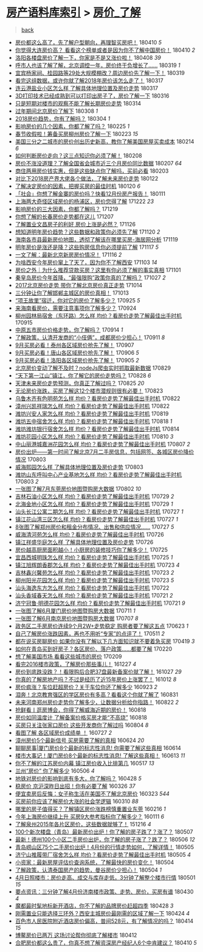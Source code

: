 [房产语料库索引](../../README.md)  > [房价_了解](房价_了解.md)
====
> [back](../README.md)

- [房价都这么高了，先了解户型朝向，再理智买房吧！](http://jkwz.applinzi.com/ittc/7090081228269290512.html#%E6%88%BF%E4%BB%B7%E9%83%BD%E8%BF%99%E4%B9%88%E9%AB%98%E4%BA%86%EF%BC%8C%E5%85%88%E4%BA%86%E8%A7%A3%E6%88%B7%E5%9E%8B%E6%9C%9D%E5%90%91%EF%BC%8C%E5%86%8D%E7%90%86%E6%99%BA%E4%B9%B0%E6%88%BF%E5%90%A7%EF%BC%81) 180410 *5* 
- [你觉得大连房价高？ 看看这个榜单或者是因为你不了解中国房价！](http://jkwz.applinzi.com/ittc/7090344657634722827.html#%E4%BD%A0%E8%A7%89%E5%BE%97%E5%A4%A7%E8%BF%9E%E6%88%BF%E4%BB%B7%E9%AB%98%EF%BC%9F+%E7%9C%8B%E7%9C%8B%E8%BF%99%E4%B8%AA%E6%A6%9C%E5%8D%95%E6%88%96%E8%80%85%E6%98%AF%E5%9B%A0%E4%B8%BA%E4%BD%A0%E4%B8%8D%E4%BA%86%E8%A7%A3%E4%B8%AD%E5%9B%BD%E6%88%BF%E4%BB%B7%EF%BC%81) 180410 *2* 
- [洛阳各楼盘房价了解一下，你家是不是又涨价啦！](http://jkwz.applinzi.com/ittc/7089626376334476298.html#%E6%B4%9B%E9%98%B3%E5%90%84%E6%A5%BC%E7%9B%98%E6%88%BF%E4%BB%B7%E4%BA%86%E8%A7%A3%E4%B8%80%E4%B8%8B%EF%BC%8C%E4%BD%A0%E5%AE%B6%E6%98%AF%E4%B8%8D%E6%98%AF%E5%8F%88%E6%B6%A8%E4%BB%B7%E5%95%A6%EF%BC%81) 180408 *39* 
- [呼市人也该了解了解，北京调控一年，房价终于负增长了……](http://jkwz.applinzi.com/ittc/7082239697936188433.html#%E5%91%BC%E5%B8%82%E4%BA%BA%E4%B9%9F%E8%AF%A5%E4%BA%86%E8%A7%A3%E4%BA%86%E8%A7%A3%EF%BC%8C%E5%8C%97%E4%BA%AC%E8%B0%83%E6%8E%A7%E4%B8%80%E5%B9%B4%EF%BC%8C%E6%88%BF%E4%BB%B7%E7%BB%88%E4%BA%8E%E8%B4%9F%E5%A2%9E%E9%95%BF%E4%BA%86%E2%80%A6%E2%80%A6) 180319 *1* 
- [宜宾杨家祠、桂园路等29处大规模棚改？周边房价先了解一下！](http://jkwz.applinzi.com/ittc/7082188609203733521.html#%E5%AE%9C%E5%AE%BE%E6%9D%A8%E5%AE%B6%E7%A5%A0%E3%80%81%E6%A1%82%E5%9B%AD%E8%B7%AF%E7%AD%8929%E5%A4%84%E5%A4%A7%E8%A7%84%E6%A8%A1%E6%A3%9A%E6%94%B9%EF%BC%9F%E5%91%A8%E8%BE%B9%E6%88%BF%E4%BB%B7%E5%85%88%E4%BA%86%E8%A7%A3%E4%B8%80%E4%B8%8B%EF%BC%81) 180319  
- [看完这组数据，或许你就了解2018年房价该怎么走了！](http://jkwz.applinzi.com/ittc/7081566250901963783.html#%E7%9C%8B%E5%AE%8C%E8%BF%99%E7%BB%84%E6%95%B0%E6%8D%AE%EF%BC%8C%E6%88%96%E8%AE%B8%E4%BD%A0%E5%B0%B1%E4%BA%86%E8%A7%A32018%E5%B9%B4%E6%88%BF%E4%BB%B7%E8%AF%A5%E6%80%8E%E4%B9%88%E8%B5%B0%E4%BA%86%EF%BC%81) 180317  
- [连云港盐业小区怎么样 了解具体地理位置及房价走势](http://jkwz.applinzi.com/ittc/7081365996432786438.html#%E8%BF%9E%E4%BA%91%E6%B8%AF%E7%9B%90%E4%B8%9A%E5%B0%8F%E5%8C%BA%E6%80%8E%E4%B9%88%E6%A0%B7+%E4%BA%86%E8%A7%A3%E5%85%B7%E4%BD%93%E5%9C%B0%E7%90%86%E4%BD%8D%E7%BD%AE%E5%8F%8A%E6%88%BF%E4%BB%B7%E8%B5%B0%E5%8A%BF) 180317  
- [3D打印技术已经成熟到可以打印出房子了，房价了解一下](http://jkwz.applinzi.com/ittc/7081153672140817415.html#3D%E6%89%93%E5%8D%B0%E6%8A%80%E6%9C%AF%E5%B7%B2%E7%BB%8F%E6%88%90%E7%86%9F%E5%88%B0%E5%8F%AF%E4%BB%A5%E6%89%93%E5%8D%B0%E5%87%BA%E6%88%BF%E5%AD%90%E4%BA%86%EF%BC%8C%E6%88%BF%E4%BB%B7%E4%BA%86%E8%A7%A3%E4%B8%80%E4%B8%8B) 180316  
- [只是短期对楼市的观察不能了解长期房价走势](http://jkwz.applinzi.com/ittc/7080427679646221319.html#%E5%8F%AA%E6%98%AF%E7%9F%AD%E6%9C%9F%E5%AF%B9%E6%A5%BC%E5%B8%82%E7%9A%84%E8%A7%82%E5%AF%9F%E4%B8%8D%E8%83%BD%E4%BA%86%E8%A7%A3%E9%95%BF%E6%9C%9F%E6%88%BF%E4%BB%B7%E8%B5%B0%E5%8A%BF) 180314  
- [过年期间北京房价了解下](http://jkwz.applinzi.com/ittc/7078040996070032390.html#%E8%BF%87%E5%B9%B4%E6%9C%9F%E9%97%B4%E5%8C%97%E4%BA%AC%E6%88%BF%E4%BB%B7%E4%BA%86%E8%A7%A3%E4%B8%8B) 180308 *1* 
- [2018房价趋势，你有了解吗？](http://jkwz.applinzi.com/ittc/7076573449273476106.html#2018%E6%88%BF%E4%BB%B7%E8%B6%8B%E5%8A%BF%EF%BC%8C%E4%BD%A0%E6%9C%89%E4%BA%86%E8%A7%A3%E5%90%97%EF%BC%9F) 180304 *1* 
- [影响房价的几个因素，你都了解了吗？](http://jkwz.applinzi.com/ittc/7073674329969918986.html#%E5%BD%B1%E5%93%8D%E6%88%BF%E4%BB%B7%E7%9A%84%E5%87%A0%E4%B8%AA%E5%9B%A0%E7%B4%A0%EF%BC%8C%E4%BD%A0%E9%83%BD%E4%BA%86%E8%A7%A3%E4%BA%86%E5%90%97%EF%BC%9F) 180225 *1* 
- [春节收假啦！筹备买房柳州房价了解一下](http://jkwz.applinzi.com/ittc/7073351293001532432.html#%E6%98%A5%E8%8A%82%E6%94%B6%E5%81%87%E5%95%A6%EF%BC%81%E7%AD%B9%E5%A4%87%E4%B9%B0%E6%88%BF%E6%9F%B3%E5%B7%9E%E6%88%BF%E4%BB%B7%E4%BA%86%E8%A7%A3%E4%B8%80%E4%B8%8B) 180223 *15* 
- [美国三分之二城市的房价创出历史新高，教你了解美国房屋买卖成本](http://jkwz.applinzi.com/ittc/7069896624786899979.html#%E7%BE%8E%E5%9B%BD%E4%B8%89%E5%88%86%E4%B9%8B%E4%BA%8C%E5%9F%8E%E5%B8%82%E7%9A%84%E6%88%BF%E4%BB%B7%E5%88%9B%E5%87%BA%E5%8E%86%E5%8F%B2%E6%96%B0%E9%AB%98%EF%BC%8C%E6%95%99%E4%BD%A0%E4%BA%86%E8%A7%A3%E7%BE%8E%E5%9B%BD%E6%88%BF%E5%B1%8B%E4%B9%B0%E5%8D%96%E6%88%90%E6%9C%AC) 180214 *6* 
- [如何判断房价走向？这三点知识你必须了解！](http://jkwz.applinzi.com/ittc/7067661628852405255.html#%E5%A6%82%E4%BD%95%E5%88%A4%E6%96%AD%E6%88%BF%E4%BB%B7%E8%B5%B0%E5%90%91%EF%BC%9F%E8%BF%99%E4%B8%89%E7%82%B9%E7%9F%A5%E8%AF%86%E4%BD%A0%E5%BF%85%E9%A1%BB%E4%BA%86%E8%A7%A3%EF%BC%81) 180208  
- [房价不涨没道理？了解全国省会城市近三个月房价同比数据](http://jkwz.applinzi.com/ittc/7067347836033565703.html#%E6%88%BF%E4%BB%B7%E4%B8%8D%E6%B6%A8%E6%B2%A1%E9%81%93%E7%90%86%EF%BC%9F%E4%BA%86%E8%A7%A3%E5%85%A8%E5%9B%BD%E7%9C%81%E4%BC%9A%E5%9F%8E%E5%B8%82%E8%BF%91%E4%B8%89%E4%B8%AA%E6%9C%88%E6%88%BF%E4%BB%B7%E5%90%8C%E6%AF%94%E6%95%B0%E6%8D%AE) 180207 *64* 
- [商住两用房价钱实惠，但是这些缺点你了解吗，买前必看](http://jkwz.applinzi.com/ittc/7065777494257304593.html#%E5%95%86%E4%BD%8F%E4%B8%A4%E7%94%A8%E6%88%BF%E4%BB%B7%E9%92%B1%E5%AE%9E%E6%83%A0%EF%BC%8C%E4%BD%86%E6%98%AF%E8%BF%99%E4%BA%9B%E7%BC%BA%E7%82%B9%E4%BD%A0%E4%BA%86%E8%A7%A3%E5%90%97%EF%BC%8C%E4%B9%B0%E5%89%8D%E5%BF%85%E7%9C%8B) 180203  
- [对比下2018房产界大佬各个做法，了解未来房价走势](http://jkwz.applinzi.com/ittc/7061046568348550154.html#%E5%AF%B9%E6%AF%94%E4%B8%8B2018%E6%88%BF%E4%BA%A7%E7%95%8C%E5%A4%A7%E4%BD%AC%E5%90%84%E4%B8%AA%E5%81%9A%E6%B3%95%EF%BC%8C%E4%BA%86%E8%A7%A3%E6%9C%AA%E6%9D%A5%E6%88%BF%E4%BB%B7%E8%B5%B0%E5%8A%BF) 180122  
- [了解决定房价的因素，把握买房的最佳时机](http://jkwz.applinzi.com/ittc/7060628605346776070.html#%E4%BA%86%E8%A7%A3%E5%86%B3%E5%AE%9A%E6%88%BF%E4%BB%B7%E7%9A%84%E5%9B%A0%E7%B4%A0%EF%BC%8C%E6%8A%8A%E6%8F%A1%E4%B9%B0%E6%88%BF%E7%9A%84%E6%9C%80%E4%BD%B3%E6%97%B6%E6%9C%BA) 180120 *6* 
- [「社会」你想了解金寨的房价吗？快看12月份房产报告！](http://jkwz.applinzi.com/ittc/7057452905102050310.html#%E3%80%8C%E7%A4%BE%E4%BC%9A%E3%80%8D%E4%BD%A0%E6%83%B3%E4%BA%86%E8%A7%A3%E9%87%91%E5%AF%A8%E7%9A%84%E6%88%BF%E4%BB%B7%E5%90%97%EF%BC%9F%E5%BF%AB%E7%9C%8B12%E6%9C%88%E4%BB%BD%E6%88%BF%E4%BA%A7%E6%8A%A5%E5%91%8A%EF%BC%81) 180111  
- [上海两大奇怪区域房价的杨浦区，房价您得了解](http://jkwz.applinzi.com/ittc/7049142226079187984.html#%E4%B8%8A%E6%B5%B7%E4%B8%A4%E5%A4%A7%E5%A5%87%E6%80%AA%E5%8C%BA%E5%9F%9F%E6%88%BF%E4%BB%B7%E7%9A%84%E6%9D%A8%E6%B5%A6%E5%8C%BA%EF%BC%8C%E6%88%BF%E4%BB%B7%E6%82%A8%E5%BE%97%E4%BA%86%E8%A7%A3) 171222 *23* 
- [影响房价的三大因素，你都了解吗？](http://jkwz.applinzi.com/ittc/7048820445036413968.html#%E5%BD%B1%E5%93%8D%E6%88%BF%E4%BB%B7%E7%9A%84%E4%B8%89%E5%A4%A7%E5%9B%A0%E7%B4%A0%EF%BC%8C%E4%BD%A0%E9%83%BD%E4%BA%86%E8%A7%A3%E5%90%97%EF%BC%9F) 171219  
- [你想了解的长春房价走势都在这儿](http://jkwz.applinzi.com/ittc/7044369485270615056.html#%E4%BD%A0%E6%83%B3%E4%BA%86%E8%A7%A3%E7%9A%84%E9%95%BF%E6%98%A5%E6%88%BF%E4%BB%B7%E8%B5%B0%E5%8A%BF%E9%83%BD%E5%9C%A8%E8%BF%99%E5%84%BF) 171207  
- [了解置业文昌房子的利好 房价上涨是必然？](http://jkwz.applinzi.com/ittc/7040205157453792273.html#%E4%BA%86%E8%A7%A3%E7%BD%AE%E4%B8%9A%E6%96%87%E6%98%8C%E6%88%BF%E5%AD%90%E7%9A%84%E5%88%A9%E5%A5%BD+%E6%88%BF%E4%BB%B7%E4%B8%8A%E6%B6%A8%E6%98%AF%E5%BF%85%E7%84%B6%EF%BC%9F) 171126  
- [想知道明年房价趋势？这些数据和政策你必须先了解](http://jkwz.applinzi.com/ittc/7038061098136241169.html#%E6%83%B3%E7%9F%A5%E9%81%93%E6%98%8E%E5%B9%B4%E6%88%BF%E4%BB%B7%E8%B6%8B%E5%8A%BF%EF%BC%9F%E8%BF%99%E4%BA%9B%E6%95%B0%E6%8D%AE%E5%92%8C%E6%94%BF%E7%AD%96%E4%BD%A0%E5%BF%85%E9%A1%BB%E5%85%88%E4%BA%86%E8%A7%A3) 171120 *2* 
- [海南各市县最新房价地图，透彻了解该在哪里买房-海居网分析](http://jkwz.applinzi.com/ittc/7037699626919003153.html#%E6%B5%B7%E5%8D%97%E5%90%84%E5%B8%82%E5%8E%BF%E6%9C%80%E6%96%B0%E6%88%BF%E4%BB%B7%E5%9C%B0%E5%9B%BE%EF%BC%8C%E9%80%8F%E5%BD%BB%E4%BA%86%E8%A7%A3%E8%AF%A5%E5%9C%A8%E5%93%AA%E9%87%8C%E4%B9%B0%E6%88%BF-%E6%B5%B7%E5%B1%85%E7%BD%91%E5%88%86%E6%9E%90) 171119  
- [明年房价是涨还是降？这些购房信息你必须提前了解](http://jkwz.applinzi.com/ittc/7036966602514367505.html#%E6%98%8E%E5%B9%B4%E6%88%BF%E4%BB%B7%E6%98%AF%E6%B6%A8%E8%BF%98%E6%98%AF%E9%99%8D%EF%BC%9F%E8%BF%99%E4%BA%9B%E8%B4%AD%E6%88%BF%E4%BF%A1%E6%81%AF%E4%BD%A0%E5%BF%85%E9%A1%BB%E6%8F%90%E5%89%8D%E4%BA%86%E8%A7%A3) 171117 *5* 
- [一文了解：最新北京新房房价情况！](http://jkwz.applinzi.com/ittc/7036615354430784528.html#%E4%B8%80%E6%96%87%E4%BA%86%E8%A7%A3%EF%BC%9A%E6%9C%80%E6%96%B0%E5%8C%97%E4%BA%AC%E6%96%B0%E6%88%BF%E6%88%BF%E4%BB%B7%E6%83%85%E5%86%B5%EF%BC%81) 171116 *2* 
- [为啥西安今年房价窜上了天了，因为你不了解西安](http://jkwz.applinzi.com/ittc/7031503993937855505.html#%E4%B8%BA%E5%95%A5%E8%A5%BF%E5%AE%89%E4%BB%8A%E5%B9%B4%E6%88%BF%E4%BB%B7%E7%AA%9C%E4%B8%8A%E4%BA%86%E5%A4%A9%E4%BA%86%EF%BC%8C%E5%9B%A0%E4%B8%BA%E4%BD%A0%E4%B8%8D%E4%BA%86%E8%A7%A3%E8%A5%BF%E5%AE%89) 171103 *14* 
- [房价之外｜为什么推荐贷款买房？这里有你必须了解的事实真相](http://jkwz.applinzi.com/ittc/7031007516085978129.html#%E6%88%BF%E4%BB%B7%E4%B9%8B%E5%A4%96%EF%BD%9C%E4%B8%BA%E4%BB%80%E4%B9%88%E6%8E%A8%E8%8D%90%E8%B4%B7%E6%AC%BE%E4%B9%B0%E6%88%BF%EF%BC%9F%E8%BF%99%E9%87%8C%E6%9C%89%E4%BD%A0%E5%BF%85%E9%A1%BB%E4%BA%86%E8%A7%A3%E7%9A%84%E4%BA%8B%E5%AE%9E%E7%9C%9F%E7%9B%B8) 171101  
- [秦皇岛房价今年首降，“最强限购”政策你真的了解吗？](http://jkwz.applinzi.com/ittc/7028917351653835793.html#%E7%A7%A6%E7%9A%87%E5%B2%9B%E6%88%BF%E4%BB%B7%E4%BB%8A%E5%B9%B4%E9%A6%96%E9%99%8D%EF%BC%8C%E2%80%9C%E6%9C%80%E5%BC%BA%E9%99%90%E8%B4%AD%E2%80%9D%E6%94%BF%E7%AD%96%E4%BD%A0%E7%9C%9F%E7%9A%84%E4%BA%86%E8%A7%A3%E5%90%97%EF%BC%9F) 171027 *2* 
- [2017北京房价走势 带你了解北京房价真正走势](http://jkwz.applinzi.com/ittc/7024226636747244560.html#2017%E5%8C%97%E4%BA%AC%E6%88%BF%E4%BB%B7%E8%B5%B0%E5%8A%BF+%E5%B8%A6%E4%BD%A0%E4%BA%86%E8%A7%A3%E5%8C%97%E4%BA%AC%E6%88%BF%E4%BB%B7%E7%9C%9F%E6%AD%A3%E8%B5%B0%E5%8A%BF) 171014  
- [三分钟让你了解邯郸主城区的房价真相！](http://jkwz.applinzi.com/ittc/7023925138029020176.html#%E4%B8%89%E5%88%86%E9%92%9F%E8%AE%A9%E4%BD%A0%E4%BA%86%E8%A7%A3%E9%82%AF%E9%83%B8%E4%B8%BB%E5%9F%8E%E5%8C%BA%E7%9A%84%E6%88%BF%E4%BB%B7%E7%9C%9F%E7%9B%B8%EF%BC%81) 171013  
- [“项王故里”宿迁，你对它的房价了解多少？](http://jkwz.applinzi.com/ittc/7017385474191262737.html#%E2%80%9C%E9%A1%B9%E7%8E%8B%E6%95%85%E9%87%8C%E2%80%9D%E5%AE%BF%E8%BF%81%EF%BC%8C%E4%BD%A0%E5%AF%B9%E5%AE%83%E7%9A%84%E6%88%BF%E4%BB%B7%E4%BA%86%E8%A7%A3%E5%A4%9A%E5%B0%91%EF%BC%9F) 170925 *5* 
- [来海南看房价，需要注意事项你了解多少？](http://jkwz.applinzi.com/ittc/7016823404982961169.html#%E6%9D%A5%E6%B5%B7%E5%8D%97%E7%9C%8B%E6%88%BF%E4%BB%B7%EF%BC%8C%E9%9C%80%E8%A6%81%E6%B3%A8%E6%84%8F%E4%BA%8B%E9%A1%B9%E4%BD%A0%E4%BA%86%E8%A7%A3%E5%A4%9A%E5%B0%91%EF%BC%9F) 170924  
- [柳州园林局宿舍（东环路）怎么样 均价？看房价走势了解最佳出手时机](http://jkwz.applinzi.com/ittc/7013534835304563729.html#%E6%9F%B3%E5%B7%9E%E5%9B%AD%E6%9E%97%E5%B1%80%E5%AE%BF%E8%88%8D%EF%BC%88%E4%B8%9C%E7%8E%AF%E8%B7%AF%EF%BC%89%E6%80%8E%E4%B9%88%E6%A0%B7+%E5%9D%87%E4%BB%B7%EF%BC%9F%E7%9C%8B%E6%88%BF%E4%BB%B7%E8%B5%B0%E5%8A%BF%E4%BA%86%E8%A7%A3%E6%9C%80%E4%BD%B3%E5%87%BA%E6%89%8B%E6%97%B6%E6%9C%BA) 170915  
- [中原五市房价价格走势，你了解吗？](http://jkwz.applinzi.com/ittc/7013236607782749200.html#%E4%B8%AD%E5%8E%9F%E4%BA%94%E5%B8%82%E6%88%BF%E4%BB%B7%E4%BB%B7%E6%A0%BC%E8%B5%B0%E5%8A%BF%EF%BC%8C%E4%BD%A0%E4%BA%86%E8%A7%A3%E5%90%97%EF%BC%9F) 170914 *1* 
- [了解政策，认清开发商的“小伎俩”，成都房价少担心！](http://jkwz.applinzi.com/ittc/7012072924348154897.html#%E4%BA%86%E8%A7%A3%E6%94%BF%E7%AD%96%EF%BC%8C%E8%AE%A4%E6%B8%85%E5%BC%80%E5%8F%91%E5%95%86%E7%9A%84%E2%80%9C%E5%B0%8F%E4%BC%8E%E4%BF%A9%E2%80%9D%EF%BC%8C%E6%88%90%E9%83%BD%E6%88%BF%E4%BB%B7%E5%B0%91%E6%8B%85%E5%BF%83%EF%BC%81) 170911 *8* 
- [9月买房必看！泰州各区域房价抢先了解！](http://jkwz.applinzi.com/ittc/7010481669994447888.html#9%E6%9C%88%E4%B9%B0%E6%88%BF%E5%BF%85%E7%9C%8B%EF%BC%81%E6%B3%B0%E5%B7%9E%E5%90%84%E5%8C%BA%E5%9F%9F%E6%88%BF%E4%BB%B7%E6%8A%A2%E5%85%88%E4%BA%86%E8%A7%A3%EF%BC%81) 170907  
- [9月买房必看！唐山各区域房价抢先了解！](http://jkwz.applinzi.com/ittc/7009976010513318928.html#9%E6%9C%88%E4%B9%B0%E6%88%BF%E5%BF%85%E7%9C%8B%EF%BC%81%E5%94%90%E5%B1%B1%E5%90%84%E5%8C%BA%E5%9F%9F%E6%88%BF%E4%BB%B7%E6%8A%A2%E5%85%88%E4%BA%86%E8%A7%A3%EF%BC%81) 170906 *5* 
- [9月买房必看！洛阳各区域房价抢先了解！](http://jkwz.applinzi.com/ittc/7009863179268785169.html#9%E6%9C%88%E4%B9%B0%E6%88%BF%E5%BF%85%E7%9C%8B%EF%BC%81%E6%B4%9B%E9%98%B3%E5%90%84%E5%8C%BA%E5%9F%9F%E6%88%BF%E4%BB%B7%E6%8A%A2%E5%85%88%E4%BA%86%E8%A7%A3%EF%BC%81) 170905 *2* 
- [北京房价变动了解不及时？nodeJs爬虫实时抓取最新数据](http://jkwz.applinzi.com/ittc/7007159834443777040.html#%E5%8C%97%E4%BA%AC%E6%88%BF%E4%BB%B7%E5%8F%98%E5%8A%A8%E4%BA%86%E8%A7%A3%E4%B8%8D%E5%8F%8A%E6%97%B6%EF%BC%9FnodeJs%E7%88%AC%E8%99%AB%E5%AE%9E%E6%97%B6%E6%8A%93%E5%8F%96%E6%9C%80%E6%96%B0%E6%95%B0%E6%8D%AE) 170829  
- [“天下第一江山”镇江，你了解它的房价走势吗？](http://jkwz.applinzi.com/ittc/7006999017559688208.html#%E2%80%9C%E5%A4%A9%E4%B8%8B%E7%AC%AC%E4%B8%80%E6%B1%9F%E5%B1%B1%E2%80%9D%E9%95%87%E6%B1%9F%EF%BC%8C%E4%BD%A0%E4%BA%86%E8%A7%A3%E5%AE%83%E7%9A%84%E6%88%BF%E4%BB%B7%E8%B5%B0%E5%8A%BF%E5%90%97%EF%BC%9F) 170828 *6* 
- [天津未来房价走势预测，你真正了解过吗？](http://jkwz.applinzi.com/ittc/7005684501324497937.html#%E5%A4%A9%E6%B4%A5%E6%9C%AA%E6%9D%A5%E6%88%BF%E4%BB%B7%E8%B5%B0%E5%8A%BF%E9%A2%84%E6%B5%8B%EF%BC%8C%E4%BD%A0%E7%9C%9F%E6%AD%A3%E4%BA%86%E8%A7%A3%E8%BF%87%E5%90%97%EF%BC%9F) 170825 *20* 
- [无论房价涨跌，买房了解这12个楼市潜规则很有必要！](http://jkwz.applinzi.com/ittc/7005077016326702096.html#%E6%97%A0%E8%AE%BA%E6%88%BF%E4%BB%B7%E6%B6%A8%E8%B7%8C%EF%BC%8C%E4%B9%B0%E6%88%BF%E4%BA%86%E8%A7%A3%E8%BF%9912%E4%B8%AA%E6%A5%BC%E5%B8%82%E6%BD%9C%E8%A7%84%E5%88%99%E5%BE%88%E6%9C%89%E5%BF%85%E8%A6%81%EF%BC%81) 170823  
- [乌鲁木齐有色明苑怎么样 均价？看房价走势了解最佳出手时机](http://jkwz.applinzi.com/ittc/7004614757464933392.html#%E4%B9%8C%E9%B2%81%E6%9C%A8%E9%BD%90%E6%9C%89%E8%89%B2%E6%98%8E%E8%8B%91%E6%80%8E%E4%B9%88%E6%A0%B7+%E5%9D%87%E4%BB%B7%EF%BC%9F%E7%9C%8B%E6%88%BF%E4%BB%B7%E8%B5%B0%E5%8A%BF%E4%BA%86%E8%A7%A3%E6%9C%80%E4%BD%B3%E5%87%BA%E6%89%8B%E6%97%B6%E6%9C%BA) 170822  
- [漳州兴凯祥瑞怎么样 均价？看房价走势了解最佳出手时机](http://jkwz.applinzi.com/ittc/7004549964494291985.html#%E6%BC%B3%E5%B7%9E%E5%85%B4%E5%87%AF%E7%A5%A5%E7%91%9E%E6%80%8E%E4%B9%88%E6%A0%B7+%E5%9D%87%E4%BB%B7%EF%BC%9F%E7%9C%8B%E6%88%BF%E4%BB%B7%E8%B5%B0%E5%8A%BF%E4%BA%86%E8%A7%A3%E6%9C%80%E4%BD%B3%E5%87%BA%E6%89%8B%E6%97%B6%E6%9C%BA) 170822  
- [潍坊兴安人家怎么样 均价？看房价走势了解最佳出手时机](http://jkwz.applinzi.com/ittc/7003517839531836433.html#%E6%BD%8D%E5%9D%8A%E5%85%B4%E5%AE%89%E4%BA%BA%E5%AE%B6%E6%80%8E%E4%B9%88%E6%A0%B7+%E5%9D%87%E4%BB%B7%EF%BC%9F%E7%9C%8B%E6%88%BF%E4%BB%B7%E8%B5%B0%E5%8A%BF%E4%BA%86%E8%A7%A3%E6%9C%80%E4%BD%B3%E5%87%BA%E6%89%8B%E6%97%B6%E6%9C%BA) 170819  
- [潍坊五中宿舍怎么样 均价？看房价走势了解最佳出手时机](http://jkwz.applinzi.com/ittc/7003149184801440785.html#%E6%BD%8D%E5%9D%8A%E4%BA%94%E4%B8%AD%E5%AE%BF%E8%88%8D%E6%80%8E%E4%B9%88%E6%A0%B7+%E5%9D%87%E4%BB%B7%EF%BC%9F%E7%9C%8B%E6%88%BF%E4%BB%B7%E8%B5%B0%E5%8A%BF%E4%BA%86%E8%A7%A3%E6%9C%80%E4%BD%B3%E5%87%BA%E6%89%8B%E6%97%B6%E6%9C%BA) 170818 *1* 
- [潍坊潍坊银行宿舍怎么样 均价？看房价走势了解最佳出手时机](http://jkwz.applinzi.com/ittc/7001608961894384656.html#%E6%BD%8D%E5%9D%8A%E6%BD%8D%E5%9D%8A%E9%93%B6%E8%A1%8C%E5%AE%BF%E8%88%8D%E6%80%8E%E4%B9%88%E6%A0%B7+%E5%9D%87%E4%BB%B7%EF%BC%9F%E7%9C%8B%E6%88%BF%E4%BB%B7%E8%B5%B0%E5%8A%BF%E4%BA%86%E8%A7%A3%E6%9C%80%E4%BD%B3%E5%87%BA%E6%89%8B%E6%97%B6%E6%9C%BA) 170814  
- [潍坊花园小区怎么样 均价？看房价走势了解最佳出手时机](http://jkwz.applinzi.com/ittc/7000158750877680657.html#%E6%BD%8D%E5%9D%8A%E8%8A%B1%E5%9B%AD%E5%B0%8F%E5%8C%BA%E6%80%8E%E4%B9%88%E6%A0%B7+%E5%9D%87%E4%BB%B7%EF%BC%9F%E7%9C%8B%E6%88%BF%E4%BB%B7%E8%B5%B0%E5%8A%BF%E4%BA%86%E8%A7%A3%E6%9C%80%E4%BD%B3%E5%87%BA%E6%89%8B%E6%97%B6%E6%9C%BA) 170810 *3* 
- [中山丽港城嘉洲花园怎么样 均价？看房价走势了解最佳出手时机](http://jkwz.applinzi.com/ittc/6999038776331207696.html#%E4%B8%AD%E5%B1%B1%E4%B8%BD%E6%B8%AF%E5%9F%8E%E5%98%89%E6%B4%B2%E8%8A%B1%E5%9B%AD%E6%80%8E%E4%B9%88%E6%A0%B7+%E5%9D%87%E4%BB%B7%EF%BC%9F%E7%9C%8B%E6%88%BF%E4%BB%B7%E8%B5%B0%E5%8A%BF%E4%BA%86%E8%A7%A3%E6%9C%80%E4%BD%B3%E5%87%BA%E6%89%8B%E6%97%B6%E6%9C%BA) 170807 *2* 
- [房价出炉——第一时间了解北京7月二手房信息，包括网签、各城区房价降价情况](http://jkwz.applinzi.com/ittc/6997671661233767440.html#%E6%88%BF%E4%BB%B7%E5%87%BA%E7%82%89%E2%80%94%E2%80%94%E7%AC%AC%E4%B8%80%E6%97%B6%E9%97%B4%E4%BA%86%E8%A7%A3%E5%8C%97%E4%BA%AC7%E6%9C%88%E4%BA%8C%E6%89%8B%E6%88%BF%E4%BF%A1%E6%81%AF%EF%BC%8C%E5%8C%85%E6%8B%AC%E7%BD%91%E7%AD%BE%E3%80%81%E5%90%84%E5%9F%8E%E5%8C%BA%E6%88%BF%E4%BB%B7%E9%99%8D%E4%BB%B7%E6%83%85%E5%86%B5) 170803  
- [威海熙园怎么样 了解具体地理位置及房价走势](http://jkwz.applinzi.com/ittc/6997579212696060945.html#%E5%A8%81%E6%B5%B7%E7%86%99%E5%9B%AD%E6%80%8E%E4%B9%88%E6%A0%B7+%E4%BA%86%E8%A7%A3%E5%85%B7%E4%BD%93%E5%9C%B0%E7%90%86%E4%BD%8D%E7%BD%AE%E5%8F%8A%E6%88%BF%E4%BB%B7%E8%B5%B0%E5%8A%BF) 170803  
- [潍坊山东呼叫中心产业基地怎么样 均价？看房价走势了解最佳出手时机](http://jkwz.applinzi.com/ittc/6997509372786508817.html#%E6%BD%8D%E5%9D%8A%E5%B1%B1%E4%B8%9C%E5%91%BC%E5%8F%AB%E4%B8%AD%E5%BF%83%E4%BA%A7%E4%B8%9A%E5%9F%BA%E5%9C%B0%E6%80%8E%E4%B9%88%E6%A0%B7+%E5%9D%87%E4%BB%B7%EF%BC%9F%E7%9C%8B%E6%88%BF%E4%BB%B7%E8%B5%B0%E5%8A%BF%E4%BA%86%E8%A7%A3%E6%9C%80%E4%BD%B3%E5%87%BA%E6%89%8B%E6%97%B6%E6%9C%BA) 170803 *2* 
- [一张图了解7月东莞房价地图暨购房大数据](http://jkwz.applinzi.com/ittc/6997290771039126545.html#%E4%B8%80%E5%BC%A0%E5%9B%BE%E4%BA%86%E8%A7%A37%E6%9C%88%E4%B8%9C%E8%8E%9E%E6%88%BF%E4%BB%B7%E5%9C%B0%E5%9B%BE%E6%9A%A8%E8%B4%AD%E6%88%BF%E5%A4%A7%E6%95%B0%E6%8D%AE) 170802 *10* 
- [吉林石油小区怎么样 均价？看房价走势了解最佳出手时机](http://jkwz.applinzi.com/ittc/6995684284449686545.html#%E5%90%89%E6%9E%97%E7%9F%B3%E6%B2%B9%E5%B0%8F%E5%8C%BA%E6%80%8E%E4%B9%88%E6%A0%B7+%E5%9D%87%E4%BB%B7%EF%BC%9F%E7%9C%8B%E6%88%BF%E4%BB%B7%E8%B5%B0%E5%8A%BF%E4%BA%86%E8%A7%A3%E6%9C%80%E4%BD%B3%E5%87%BA%E6%89%8B%E6%97%B6%E6%9C%BA) 170729 *2* 
- [北海金地小区怎么样 均价？看房价走势了解最佳出手时机](http://jkwz.applinzi.com/ittc/6995668357729485840.html#%E5%8C%97%E6%B5%B7%E9%87%91%E5%9C%B0%E5%B0%8F%E5%8C%BA%E6%80%8E%E4%B9%88%E6%A0%B7+%E5%9D%87%E4%BB%B7%EF%BC%9F%E7%9C%8B%E6%88%BF%E4%BB%B7%E8%B5%B0%E5%8A%BF%E4%BA%86%E8%A7%A3%E6%9C%80%E4%BD%B3%E5%87%BA%E6%89%8B%E6%97%B6%E6%9C%BA) 170729 *1* 
- [汕头长江公寓二期怎么样 均价？看房价走势了解最佳出手时机](http://jkwz.applinzi.com/ittc/6994973176155866129.html#%E6%B1%95%E5%A4%B4%E9%95%BF%E6%B1%9F%E5%85%AC%E5%AF%93%E4%BA%8C%E6%9C%9F%E6%80%8E%E4%B9%88%E6%A0%B7+%E5%9D%87%E4%BB%B7%EF%BC%9F%E7%9C%8B%E6%88%BF%E4%BB%B7%E8%B5%B0%E5%8A%BF%E4%BA%86%E8%A7%A3%E6%9C%80%E4%BD%B3%E5%87%BA%E6%89%8B%E6%97%B6%E6%9C%BA) 170727 *1* 
- [镇江花山湾三区怎么样 均价？看房价走势了解最佳出手时机](http://jkwz.applinzi.com/ittc/6994965324204868624.html#%E9%95%87%E6%B1%9F%E8%8A%B1%E5%B1%B1%E6%B9%BE%E4%B8%89%E5%8C%BA%E6%80%8E%E4%B9%88%E6%A0%B7+%E5%9D%87%E4%BB%B7%EF%BC%9F%E7%9C%8B%E6%88%BF%E4%BB%B7%E8%B5%B0%E5%8A%BF%E4%BA%86%E8%A7%A3%E6%9C%80%E4%BD%B3%E5%87%BA%E6%89%8B%E6%97%B6%E6%9C%BA) 170727 *1* 
- [8张图了解郑州房价和租金分布情况、出售和供应情况……](http://jkwz.applinzi.com/ittc/6994947429215241232.html#8%E5%BC%A0%E5%9B%BE%E4%BA%86%E8%A7%A3%E9%83%91%E5%B7%9E%E6%88%BF%E4%BB%B7%E5%92%8C%E7%A7%9F%E9%87%91%E5%88%86%E5%B8%83%E6%83%85%E5%86%B5%E3%80%81%E5%87%BA%E5%94%AE%E5%92%8C%E4%BE%9B%E5%BA%94%E6%83%85%E5%86%B5%E2%80%A6%E2%80%A6) 170727 *5* 
- [威海清河苑怎么样 均价？看房价走势了解最佳出手时机](http://jkwz.applinzi.com/ittc/6994553437487105041.html#%E5%A8%81%E6%B5%B7%E6%B8%85%E6%B2%B3%E8%8B%91%E6%80%8E%E4%B9%88%E6%A0%B7+%E5%9D%87%E4%BB%B7%EF%BC%9F%E7%9C%8B%E6%88%BF%E4%BB%B7%E8%B5%B0%E5%8A%BF%E4%BA%86%E8%A7%A3%E6%9C%80%E4%BD%B3%E5%87%BA%E6%89%8B%E6%97%B6%E6%9C%BA) 170726  
- [镇江祥盛华庭怎么样 了解具体地理位置及房价走势](http://jkwz.applinzi.com/ittc/6994547529004614672.html#%E9%95%87%E6%B1%9F%E7%A5%A5%E7%9B%9B%E5%8D%8E%E5%BA%AD%E6%80%8E%E4%B9%88%E6%A0%B7+%E4%BA%86%E8%A7%A3%E5%85%B7%E4%BD%93%E5%9C%B0%E7%90%86%E4%BD%8D%E7%BD%AE%E5%8F%8A%E6%88%BF%E4%BB%B7%E8%B5%B0%E5%8A%BF) 170726  
- [房价越高厨房面积越小！小厨房的装修技巧你了解多少！](http://jkwz.applinzi.com/ittc/6994286365247013904.html#%E6%88%BF%E4%BB%B7%E8%B6%8A%E9%AB%98%E5%8E%A8%E6%88%BF%E9%9D%A2%E7%A7%AF%E8%B6%8A%E5%B0%8F%EF%BC%81%E5%B0%8F%E5%8E%A8%E6%88%BF%E7%9A%84%E8%A3%85%E4%BF%AE%E6%8A%80%E5%B7%A7%E4%BD%A0%E4%BA%86%E8%A7%A3%E5%A4%9A%E5%B0%91%EF%BC%81) 170725  
- [宜昌西城明珠怎么样 均价？看房价走势了解最佳出手时机](http://jkwz.applinzi.com/ittc/6994244272583607312.html#%E5%AE%9C%E6%98%8C%E8%A5%BF%E5%9F%8E%E6%98%8E%E7%8F%A0%E6%80%8E%E4%B9%88%E6%A0%B7+%E5%9D%87%E4%BB%B7%EF%BC%9F%E7%9C%8B%E6%88%BF%E4%BB%B7%E8%B5%B0%E5%8A%BF%E4%BA%86%E8%A7%A3%E6%9C%80%E4%BD%B3%E5%87%BA%E6%89%8B%E6%97%B6%E6%9C%BA) 170725 *1* 
- [镇江旭辉朗香郡怎么样 均价？看房价走势了解最佳出手时机](http://jkwz.applinzi.com/ittc/6993471223001252880.html#%E9%95%87%E6%B1%9F%E6%97%AD%E8%BE%89%E6%9C%97%E9%A6%99%E9%83%A1%E6%80%8E%E4%B9%88%E6%A0%B7+%E5%9D%87%E4%BB%B7%EF%BC%9F%E7%9C%8B%E6%88%BF%E4%BB%B7%E8%B5%B0%E5%8A%BF%E4%BA%86%E8%A7%A3%E6%9C%80%E4%BD%B3%E5%87%BA%E6%89%8B%E6%97%B6%E6%9C%BA) 170723 *4* 
- [吉林鑫兴馨苑怎么样 均价？看房价走势了解最佳出手时机](http://jkwz.applinzi.com/ittc/6993453089238303760.html#%E5%90%89%E6%9E%97%E9%91%AB%E5%85%B4%E9%A6%A8%E8%8B%91%E6%80%8E%E4%B9%88%E6%A0%B7+%E5%9D%87%E4%BB%B7%EF%BC%9F%E7%9C%8B%E6%88%BF%E4%BB%B7%E8%B5%B0%E5%8A%BF%E4%BA%86%E8%A7%A3%E6%9C%80%E4%BD%B3%E5%87%BA%E6%89%8B%E6%97%B6%E6%9C%BA) 170723 *2* 
- [柳州阳光花园怎么样 均价？看房价走势了解最佳出手时机](http://jkwz.applinzi.com/ittc/6993429616931636241.html#%E6%9F%B3%E5%B7%9E%E9%98%B3%E5%85%89%E8%8A%B1%E5%9B%AD%E6%80%8E%E4%B9%88%E6%A0%B7+%E5%9D%87%E4%BB%B7%EF%BC%9F%E7%9C%8B%E6%88%BF%E4%BB%B7%E8%B5%B0%E5%8A%BF%E4%BA%86%E8%A7%A3%E6%9C%80%E4%BD%B3%E5%87%BA%E6%89%8B%E6%97%B6%E6%9C%BA) 170723 *5* 
- [汕头海逸东方怎么样 均价？看房价走势了解最佳出手时机](http://jkwz.applinzi.com/ittc/6993147982760117264.html#%E6%B1%95%E5%A4%B4%E6%B5%B7%E9%80%B8%E4%B8%9C%E6%96%B9%E6%80%8E%E4%B9%88%E6%A0%B7+%E5%9D%87%E4%BB%B7%EF%BC%9F%E7%9C%8B%E6%88%BF%E4%BB%B7%E8%B5%B0%E5%8A%BF%E4%BA%86%E8%A7%A3%E6%9C%80%E4%BD%B3%E5%87%BA%E6%89%8B%E6%97%B6%E6%9C%BA) 170722  
- [汕头香域春天怎么样 均价？看房价走势了解最佳出手时机](http://jkwz.applinzi.com/ittc/6992728532823049232.html#%E6%B1%95%E5%A4%B4%E9%A6%99%E5%9F%9F%E6%98%A5%E5%A4%A9%E6%80%8E%E4%B9%88%E6%A0%B7+%E5%9D%87%E4%BB%B7%EF%BC%9F%E7%9C%8B%E6%88%BF%E4%BB%B7%E8%B5%B0%E5%8A%BF%E4%BA%86%E8%A7%A3%E6%9C%80%E4%BD%B3%E5%87%BA%E6%89%8B%E6%97%B6%E6%9C%BA) 170721 *2* 
- [济宁冠鲁·明德花园怎么样 均价？看房价走势了解最佳出手时机](http://jkwz.applinzi.com/ittc/6992681408999719952.html#%E6%B5%8E%E5%AE%81%E5%86%A0%E9%B2%81%C2%B7%E6%98%8E%E5%BE%B7%E8%8A%B1%E5%9B%AD%E6%80%8E%E4%B9%88%E6%A0%B7+%E5%9D%87%E4%BB%B7%EF%BC%9F%E7%9C%8B%E6%88%BF%E4%BB%B7%E8%B5%B0%E5%8A%BF%E4%BA%86%E8%A7%A3%E6%9C%80%E4%BD%B3%E5%87%BA%E6%89%8B%E6%97%B6%E6%9C%BA) 170721 *9* 
- [一张图了解6月厦门房价地图暨购房大数据](http://jkwz.applinzi.com/ittc/6988995629664437253.html#%E4%B8%80%E5%BC%A0%E5%9B%BE%E4%BA%86%E8%A7%A36%E6%9C%88%E5%8E%A6%E9%97%A8%E6%88%BF%E4%BB%B7%E5%9C%B0%E5%9B%BE%E6%9A%A8%E8%B4%AD%E6%88%BF%E5%A4%A7%E6%95%B0%E6%8D%AE) 170711 *1* 
- [一张图了解6月南京房价地图暨购房大数据](http://jkwz.applinzi.com/ittc/6987591498261332996.html#%E4%B8%80%E5%BC%A0%E5%9B%BE%E4%BA%86%E8%A7%A36%E6%9C%88%E5%8D%97%E4%BA%AC%E6%88%BF%E4%BB%B7%E5%9C%B0%E5%9B%BE%E6%9A%A8%E8%B4%AD%E6%88%BF%E5%A4%A7%E6%95%B0%E6%8D%AE) 170707 *8* 
- [政务区二手房房价连续9个月2W+走势稳定 购房者要了解这五点](http://jkwz.applinzi.com/ittc/6982399557580096516.html#%E6%94%BF%E5%8A%A1%E5%8C%BA%E4%BA%8C%E6%89%8B%E6%88%BF%E6%88%BF%E4%BB%B7%E8%BF%9E%E7%BB%AD9%E4%B8%AA%E6%9C%882W%2B%E8%B5%B0%E5%8A%BF%E7%A8%B3%E5%AE%9A+%E8%B4%AD%E6%88%BF%E8%80%85%E8%A6%81%E4%BA%86%E8%A7%A3%E8%BF%99%E4%BA%94%E7%82%B9) 170623 *1* 
- [自己了解房价涨跌因素，再也不用听“专家”的点评了！](http://jkwz.applinzi.com/ittc/6965604948204061701.html#%E8%87%AA%E5%B7%B1%E4%BA%86%E8%A7%A3%E6%88%BF%E4%BB%B7%E6%B6%A8%E8%B7%8C%E5%9B%A0%E7%B4%A0%EF%BC%8C%E5%86%8D%E4%B9%9F%E4%B8%8D%E7%94%A8%E5%90%AC%E2%80%9C%E4%B8%93%E5%AE%B6%E2%80%9D%E7%9A%84%E7%82%B9%E8%AF%84%E4%BA%86%EF%BC%81) 170511 *2* 
- [都在说买房聊房价 如果你没有了解以下几方面知识就不要着急买房](http://jkwz.applinzi.com/ittc/6958209953927005188.html#%E9%83%BD%E5%9C%A8%E8%AF%B4%E4%B9%B0%E6%88%BF%E8%81%8A%E6%88%BF%E4%BB%B7+%E5%A6%82%E6%9E%9C%E4%BD%A0%E6%B2%A1%E6%9C%89%E4%BA%86%E8%A7%A3%E4%BB%A5%E4%B8%8B%E5%87%A0%E6%96%B9%E9%9D%A2%E7%9F%A5%E8%AF%86%E5%B0%B1%E4%B8%8D%E8%A6%81%E7%9D%80%E6%80%A5%E4%B9%B0%E6%88%BF) 170419 *3* 
- [如何在青岛买到好房子？各区房价、落户政策……都要了解](http://jkwz.applinzi.com/ittc/6936646831743435780.html#%E5%A6%82%E4%BD%95%E5%9C%A8%E9%9D%92%E5%B2%9B%E4%B9%B0%E5%88%B0%E5%A5%BD%E6%88%BF%E5%AD%90%EF%BC%9F%E5%90%84%E5%8C%BA%E6%88%BF%E4%BB%B7%E3%80%81%E8%90%BD%E6%88%B7%E6%94%BF%E7%AD%96%E2%80%A6%E2%80%A6%E9%83%BD%E8%A6%81%E4%BA%86%E8%A7%A3) 170220  
- [想了解美国市场 看看这些城市的房价](http://jkwz.applinzi.com/ittc/6932565566719263749.html#%E6%83%B3%E4%BA%86%E8%A7%A3%E7%BE%8E%E5%9B%BD%E5%B8%82%E5%9C%BA+%E7%9C%8B%E7%9C%8B%E8%BF%99%E4%BA%9B%E5%9F%8E%E5%B8%82%E7%9A%84%E6%88%BF%E4%BB%B7) 170209  
- [看完2016楼市政策，了解房价那些事儿！](http://jkwz.applinzi.com/ittc/6916260832400114693.html#%E7%9C%8B%E5%AE%8C2016%E6%A5%BC%E5%B8%82%E6%94%BF%E7%AD%96%EF%BC%8C%E4%BA%86%E8%A7%A3%E6%88%BF%E4%BB%B7%E9%82%A3%E4%BA%9B%E4%BA%8B%E5%84%BF%EF%BC%81) 161227 *4* 
- [房价到底跌没跌？！看限购后合肥37盘最新备案价就了解！](http://jkwz.applinzi.com/ittc/6893737115229094916.html#%E6%88%BF%E4%BB%B7%E5%88%B0%E5%BA%95%E8%B7%8C%E6%B2%A1%E8%B7%8C%EF%BC%9F%EF%BC%81%E7%9C%8B%E9%99%90%E8%B4%AD%E5%90%8E%E5%90%88%E8%82%A537%E7%9B%98%E6%9C%80%E6%96%B0%E5%A4%87%E6%A1%88%E4%BB%B7%E5%B0%B1%E4%BA%86%E8%A7%A3%EF%BC%81) 161027 *29* 
- [你真的了解房地产吗？不过是经历了近15年房价上涨罢了！](http://jkwz.applinzi.com/ittc/6888041963835622404.html#%E4%BD%A0%E7%9C%9F%E7%9A%84%E4%BA%86%E8%A7%A3%E6%88%BF%E5%9C%B0%E4%BA%A7%E5%90%97%EF%BC%9F%E4%B8%8D%E8%BF%87%E6%98%AF%E7%BB%8F%E5%8E%86%E4%BA%86%E8%BF%9115%E5%B9%B4%E6%88%BF%E4%BB%B7%E4%B8%8A%E6%B6%A8%E7%BD%A2%E4%BA%86%EF%BC%81) 161012 *8* 
- [房价疯涨？车位赶超房价？关于车位你还了解多少](http://jkwz.applinzi.com/ittc/6881069532159935493.html#%E6%88%BF%E4%BB%B7%E7%96%AF%E6%B6%A8%EF%BC%9F%E8%BD%A6%E4%BD%8D%E8%B5%B6%E8%B6%85%E6%88%BF%E4%BB%B7%EF%BC%9F%E5%85%B3%E4%BA%8E%E8%BD%A6%E4%BD%8D%E4%BD%A0%E8%BF%98%E4%BA%86%E8%A7%A3%E5%A4%9A%E5%B0%91) 160923 *2* 
- [泪奔！北京教育强区的学区房价有多高？看看这个你就了解了](http://jkwz.applinzi.com/ittc/6872588236689507332.html#%E6%B3%AA%E5%A5%94%EF%BC%81%E5%8C%97%E4%BA%AC%E6%95%99%E8%82%B2%E5%BC%BA%E5%8C%BA%E7%9A%84%E5%AD%A6%E5%8C%BA%E6%88%BF%E4%BB%B7%E6%9C%89%E5%A4%9A%E9%AB%98%EF%BC%9F%E7%9C%8B%E7%9C%8B%E8%BF%99%E4%B8%AA%E4%BD%A0%E5%B0%B1%E4%BA%86%E8%A7%A3%E4%BA%86) 160831  
- [未来河南郑州房价走势你了解多少，让数据分析给你指路！](http://jkwz.applinzi.com/ittc/6869329667814851589.html#%E6%9C%AA%E6%9D%A5%E6%B2%B3%E5%8D%97%E9%83%91%E5%B7%9E%E6%88%BF%E4%BB%B7%E8%B5%B0%E5%8A%BF%E4%BD%A0%E4%BA%86%E8%A7%A3%E5%A4%9A%E5%B0%91%EF%BC%8C%E8%AE%A9%E6%95%B0%E6%8D%AE%E5%88%86%E6%9E%90%E7%BB%99%E4%BD%A0%E6%8C%87%E8%B7%AF%EF%BC%81) 160822 *2* 
- [抢鲜看丨逛房博会，你得了解威海近期的房价！](http://jkwz.applinzi.com/ittc/6867700019330810884.html#%E6%8A%A2%E9%B2%9C%E7%9C%8B%E4%B8%A8%E9%80%9B%E6%88%BF%E5%8D%9A%E4%BC%9A%EF%BC%8C%E4%BD%A0%E5%BE%97%E4%BA%86%E8%A7%A3%E5%A8%81%E6%B5%B7%E8%BF%91%E6%9C%9F%E7%9A%84%E6%88%BF%E4%BB%B7%EF%BC%81) 160818  
- [房价如同温度计 了解备案价格买房才能“不高烧”](http://jkwz.applinzi.com/ittc/6867690894471463940.html#%E6%88%BF%E4%BB%B7%E5%A6%82%E5%90%8C%E6%B8%A9%E5%BA%A6%E8%AE%A1+%E4%BA%86%E8%A7%A3%E5%A4%87%E6%A1%88%E4%BB%B7%E6%A0%BC%E4%B9%B0%E6%88%BF%E6%89%8D%E8%83%BD%E2%80%9C%E4%B8%8D%E9%AB%98%E7%83%A7%E2%80%9D) 160818  
- [买房只关注张家口房价 这些开发商你了解过吗](http://jkwz.applinzi.com/ittc/6862433527567746052.html#%E4%B9%B0%E6%88%BF%E5%8F%AA%E5%85%B3%E6%B3%A8%E5%BC%A0%E5%AE%B6%E5%8F%A3%E6%88%BF%E4%BB%B7+%E8%BF%99%E4%BA%9B%E5%BC%80%E5%8F%91%E5%95%86%E4%BD%A0%E4%BA%86%E8%A7%A3%E8%BF%87%E5%90%97) 160804 *8* 
- [看图了解 各区域房价成绩单 ！](http://jkwz.applinzi.com/ittc/6859489209865470981.html#%E7%9C%8B%E5%9B%BE%E4%BA%86%E8%A7%A3+%E5%90%84%E5%8C%BA%E5%9F%9F%E6%88%BF%E4%BB%B7%E6%88%90%E7%BB%A9%E5%8D%95+%EF%BC%81) 160727 *2* 
- [漳州房价5个最新信号 买房需要了解的真相](http://jkwz.applinzi.com/ittc/6847292667993785348.html#%E6%BC%B3%E5%B7%9E%E6%88%BF%E4%BB%B75%E4%B8%AA%E6%9C%80%E6%96%B0%E4%BF%A1%E5%8F%B7+%E4%B9%B0%E6%88%BF%E9%9C%80%E8%A6%81%E4%BA%86%E8%A7%A3%E7%9A%84%E7%9C%9F%E7%9B%B8) 160624 *20* 
- [聊聊房事|厦门房价8个最新的标志性消息! 你需要了解这些真相](http://jkwz.applinzi.com/ittc/6843512208566518788.html#%E8%81%8A%E8%81%8A%E6%88%BF%E4%BA%8B%7C%E5%8E%A6%E9%97%A8%E6%88%BF%E4%BB%B78%E4%B8%AA%E6%9C%80%E6%96%B0%E7%9A%84%E6%A0%87%E5%BF%97%E6%80%A7%E6%B6%88%E6%81%AF%21+%E4%BD%A0%E9%9C%80%E8%A6%81%E4%BA%86%E8%A7%A3%E8%BF%99%E4%BA%9B%E7%9C%9F%E7%9B%B8) 160614  
- [楼市大事记！厦门房价8个最新的标志性消息! 了解这些真相！](http://jkwz.applinzi.com/ittc/6843351248908321797.html#%E6%A5%BC%E5%B8%82%E5%A4%A7%E4%BA%8B%E8%AE%B0%EF%BC%81%E5%8E%A6%E9%97%A8%E6%88%BF%E4%BB%B78%E4%B8%AA%E6%9C%80%E6%96%B0%E7%9A%84%E6%A0%87%E5%BF%97%E6%80%A7%E6%B6%88%E6%81%AF%21+%E4%BA%86%E8%A7%A3%E8%BF%99%E4%BA%9B%E7%9C%9F%E7%9B%B8%EF%BC%81) 160613 *11* 
- [你不了解的江苏房价内幕 镇江房价收入比排第几](http://jkwz.applinzi.com/ittc/6833144764639478789.html#%E4%BD%A0%E4%B8%8D%E4%BA%86%E8%A7%A3%E7%9A%84%E6%B1%9F%E8%8B%8F%E6%88%BF%E4%BB%B7%E5%86%85%E5%B9%95+%E9%95%87%E6%B1%9F%E6%88%BF%E4%BB%B7%E6%94%B6%E5%85%A5%E6%AF%94%E6%8E%92%E7%AC%AC%E5%87%A0) 160517 *13* 
- [兰州“房价” 你了解多少](http://jkwz.applinzi.com/ittc/6829193707760649221.html#%E5%85%B0%E5%B7%9E%E2%80%9C%E6%88%BF%E4%BB%B7%E2%80%9D+%E4%BD%A0%E4%BA%86%E8%A7%A3%E5%A4%9A%E5%B0%91) 160506 *4* 
- [地铁对房价的影响到底有多大，你了解吗？](http://jkwz.applinzi.com/ittc/6826197860844307461.html#%E5%9C%B0%E9%93%81%E5%AF%B9%E6%88%BF%E4%BB%B7%E7%9A%84%E5%BD%B1%E5%93%8D%E5%88%B0%E5%BA%95%E6%9C%89%E5%A4%9A%E5%A4%A7%EF%BC%8C%E4%BD%A0%E4%BA%86%E8%A7%A3%E5%90%97%EF%BC%9F) 160428 *5* 
- [稳房价 京沪深昨日出招！你有必要了解](http://jkwz.applinzi.com/ittc/6813889996377293828.html#%E7%A8%B3%E6%88%BF%E4%BB%B7+%E4%BA%AC%E6%B2%AA%E6%B7%B1%E6%98%A8%E6%97%A5%E5%87%BA%E6%8B%9B%EF%BC%81%E4%BD%A0%E6%9C%89%E5%BF%85%E8%A6%81%E4%BA%86%E8%A7%A3) 160326 *37* 
- [便宜卖房后反悔：女子称生活在美国不了解北京房价](http://jkwz.applinzi.com/ittc/6812795059103597573.html#%E4%BE%BF%E5%AE%9C%E5%8D%96%E6%88%BF%E5%90%8E%E5%8F%8D%E6%82%94%EF%BC%9A%E5%A5%B3%E5%AD%90%E7%A7%B0%E7%94%9F%E6%B4%BB%E5%9C%A8%E7%BE%8E%E5%9B%BD%E4%B8%8D%E4%BA%86%E8%A7%A3%E5%8C%97%E4%BA%AC%E6%88%BF%E4%BB%B7) 160323 *544* 
- [买房前你应该了解房价大涨的社会学逻辑](http://jkwz.applinzi.com/ittc/6808019082548888580.html#%E4%B9%B0%E6%88%BF%E5%89%8D%E4%BD%A0%E5%BA%94%E8%AF%A5%E4%BA%86%E8%A7%A3%E6%88%BF%E4%BB%B7%E5%A4%A7%E6%B6%A8%E7%9A%84%E7%A4%BE%E4%BC%9A%E5%AD%A6%E9%80%BB%E8%BE%91) 160310 *88* 
- [哪里的房子值得买？了解镇区房价涨跌榜慎重置业东莞](http://jkwz.applinzi.com/ittc/6798627584669647877.html#%E5%93%AA%E9%87%8C%E7%9A%84%E6%88%BF%E5%AD%90%E5%80%BC%E5%BE%97%E4%B9%B0%EF%BC%9F%E4%BA%86%E8%A7%A3%E9%95%87%E5%8C%BA%E6%88%BF%E4%BB%B7%E6%B6%A8%E8%B7%8C%E6%A6%9C%E6%85%8E%E9%87%8D%E7%BD%AE%E4%B8%9A%E4%B8%9C%E8%8E%9E) 160216 *1* 
- [今年上海房价继续上升 买房9大参考指标你了解多少？](http://jkwz.applinzi.com/ittc/6785991708529656837.html#%E4%BB%8A%E5%B9%B4%E4%B8%8A%E6%B5%B7%E6%88%BF%E4%BB%B7%E7%BB%A7%E7%BB%AD%E4%B8%8A%E5%8D%87+%E4%B9%B0%E6%88%BF9%E5%A4%A7%E5%8F%82%E8%80%83%E6%8C%87%E6%A0%87%E4%BD%A0%E4%BA%86%E8%A7%A3%E5%A4%9A%E5%B0%91%EF%BC%9F) 160111 *6* 
- [了解泉州2015年各片区房价，这些数据就够了！](http://jkwz.applinzi.com/ittc/6776445591760667652.html#%E4%BA%86%E8%A7%A3%E6%B3%89%E5%B7%9E2015%E5%B9%B4%E5%90%84%E7%89%87%E5%8C%BA%E6%88%BF%E4%BB%B7%EF%BC%8C%E8%BF%99%E4%BA%9B%E6%95%B0%E6%8D%AE%E5%B0%B1%E5%A4%9F%E4%BA%86%EF%BC%81) 151216 *4* 
- [100个新次楼盘（青岛）最新房价出炉！你了解的房子跌了？涨了？](http://jkwz.applinzi.com/ittc/7100319254933144586.html#100%E4%B8%AA%E6%96%B0%E6%AC%A1%E6%A5%BC%E7%9B%98%EF%BC%88%E9%9D%92%E5%B2%9B%EF%BC%89%E6%9C%80%E6%96%B0%E6%88%BF%E4%BB%B7%E5%87%BA%E7%82%89%EF%BC%81%E4%BD%A0%E4%BA%86%E8%A7%A3%E7%9A%84%E6%88%BF%E5%AD%90%E8%B7%8C%E4%BA%86%EF%BC%9F%E6%B6%A8%E4%BA%86%EF%BC%9F) 180507  
- [最新！德州100个小区二手房价出炉，你了解的房子涨了？跌了？](http://jkwz.applinzi.com/ittc/7100090387907740682.html#%E6%9C%80%E6%96%B0%EF%BC%81%E5%BE%B7%E5%B7%9E100%E4%B8%AA%E5%B0%8F%E5%8C%BA%E4%BA%8C%E6%89%8B%E6%88%BF%E4%BB%B7%E5%87%BA%E7%82%89%EF%BC%8C%E4%BD%A0%E4%BA%86%E8%A7%A3%E7%9A%84%E6%88%BF%E5%AD%90%E6%B6%A8%E4%BA%86%EF%BC%9F%E8%B7%8C%E4%BA%86%EF%BC%9F) 180506 *12* 
- [青岛崂山区75个二手房价出炉！4月份的行情走势如何，了解详情！](http://jkwz.applinzi.com/ittc/7099767182592574481.html#%E9%9D%92%E5%B2%9B%E5%B4%82%E5%B1%B1%E5%8C%BA75%E4%B8%AA%E4%BA%8C%E6%89%8B%E6%88%BF%E4%BB%B7%E5%87%BA%E7%82%89%EF%BC%814%E6%9C%88%E4%BB%BD%E7%9A%84%E8%A1%8C%E6%83%85%E8%B5%B0%E5%8A%BF%E5%A6%82%E4%BD%95%EF%BC%8C%E4%BA%86%E8%A7%A3%E8%AF%A6%E6%83%85%EF%BC%81) 180505  
- [济宁山推履带厂宿舍怎么样 均价？看房价走势了解最佳出手时机](http://jkwz.applinzi.com/ittc/7099548134881625105.html#%E6%B5%8E%E5%AE%81%E5%B1%B1%E6%8E%A8%E5%B1%A5%E5%B8%A6%E5%8E%82%E5%AE%BF%E8%88%8D%E6%80%8E%E4%B9%88%E6%A0%B7+%E5%9D%87%E4%BB%B7%EF%BC%9F%E7%9C%8B%E6%88%BF%E4%BB%B7%E8%B5%B0%E5%8A%BF%E4%BA%86%E8%A7%A3%E6%9C%80%E4%BD%B3%E5%87%BA%E6%89%8B%E6%97%B6%E6%9C%BA) 180505 *4* 
- [小资家：最新房屋评估价查询系统，了解最快的房价变化！](http://jkwz.applinzi.com/ittc/7099268233926542343.html#%E5%B0%8F%E8%B5%84%E5%AE%B6%EF%BC%9A%E6%9C%80%E6%96%B0%E6%88%BF%E5%B1%8B%E8%AF%84%E4%BC%B0%E4%BB%B7%E6%9F%A5%E8%AF%A2%E7%B3%BB%E7%BB%9F%EF%BC%8C%E4%BA%86%E8%A7%A3%E6%9C%80%E5%BF%AB%E7%9A%84%E6%88%BF%E4%BB%B7%E5%8F%98%E5%8C%96%EF%BC%81) 180504  
- [了解政策，认清泰国房产的趋势，曼谷房价少担心！](http://jkwz.applinzi.com/ittc/7099066797863207946.html#%E4%BA%86%E8%A7%A3%E6%94%BF%E7%AD%96%EF%BC%8C%E8%AE%A4%E6%B8%85%E6%B3%B0%E5%9B%BD%E6%88%BF%E4%BA%A7%E7%9A%84%E8%B6%8B%E5%8A%BF%EF%BC%8C%E6%9B%BC%E8%B0%B7%E6%88%BF%E4%BB%B7%E5%B0%91%E6%8B%85%E5%BF%83%EF%BC%81) 180504 *1* 
- [4月日照楼市：房价走高、成交与库存走低，3分钟了解整个楼市行情](http://jkwz.applinzi.com/ittc/7098213871687042058.html#4%E6%9C%88%E6%97%A5%E7%85%A7%E6%A5%BC%E5%B8%82%EF%BC%9A%E6%88%BF%E4%BB%B7%E8%B5%B0%E9%AB%98%E3%80%81%E6%88%90%E4%BA%A4%E4%B8%8E%E5%BA%93%E5%AD%98%E8%B5%B0%E4%BD%8E%EF%BC%8C3%E5%88%86%E9%92%9F%E4%BA%86%E8%A7%A3%E6%95%B4%E4%B8%AA%E6%A5%BC%E5%B8%82%E8%A1%8C%E6%83%85) 180501 *15* 
- [要点资讯：三分钟了解4月份济南楼市政策、走势、房价，买房有谱](http://jkwz.applinzi.com/ittc/7097673792526746641.html#%E8%A6%81%E7%82%B9%E8%B5%84%E8%AE%AF%EF%BC%9A%E4%B8%89%E5%88%86%E9%92%9F%E4%BA%86%E8%A7%A34%E6%9C%88%E4%BB%BD%E6%B5%8E%E5%8D%97%E6%A5%BC%E5%B8%82%E6%94%BF%E7%AD%96%E3%80%81%E8%B5%B0%E5%8A%BF%E3%80%81%E6%88%BF%E4%BB%B7%EF%BC%8C%E4%B9%B0%E6%88%BF%E6%9C%89%E8%B0%B1) 180430 *4* 
- [魔都最时髦地标新开酒店，你不了解的品牌房价赶超四季](http://jkwz.applinzi.com/ittc/7096934474829005841.html#%E9%AD%94%E9%83%BD%E6%9C%80%E6%97%B6%E9%AB%A6%E5%9C%B0%E6%A0%87%E6%96%B0%E5%BC%80%E9%85%92%E5%BA%97%EF%BC%8C%E4%BD%A0%E4%B8%8D%E4%BA%86%E8%A7%A3%E7%9A%84%E5%93%81%E7%89%8C%E6%88%BF%E4%BB%B7%E8%B5%B6%E8%B6%85%E5%9B%9B%E5%AD%A3) 180428 *3* 
- [刚需置业只能选择三环外？西安主城房价最刚需的区域了解一下](http://jkwz.applinzi.com/ittc/7095470515567461386.html#%E5%88%9A%E9%9C%80%E7%BD%AE%E4%B8%9A%E5%8F%AA%E8%83%BD%E9%80%89%E6%8B%A9%E4%B8%89%E7%8E%AF%E5%A4%96%EF%BC%9F%E8%A5%BF%E5%AE%89%E4%B8%BB%E5%9F%8E%E6%88%BF%E4%BB%B7%E6%9C%80%E5%88%9A%E9%9C%80%E7%9A%84%E5%8C%BA%E5%9F%9F%E4%BA%86%E8%A7%A3%E4%B8%80%E4%B8%8B) 180424 *4* 
- [百色市人民医院附近酒店房价偏高，普间528元，有了解情况的吗？](http://jkwz.applinzi.com/ittc/7091809071089058832.html#%E7%99%BE%E8%89%B2%E5%B8%82%E4%BA%BA%E6%B0%91%E5%8C%BB%E9%99%A2%E9%99%84%E8%BF%91%E9%85%92%E5%BA%97%E6%88%BF%E4%BB%B7%E5%81%8F%E9%AB%98%EF%BC%8C%E6%99%AE%E9%97%B4528%E5%85%83%EF%BC%8C%E6%9C%89%E4%BA%86%E8%A7%A3%E6%83%85%E5%86%B5%E7%9A%84%E5%90%97%EF%BC%9F) 180414 *15* 
- [博鳌房价已两万 这场讨论帮你彻底了解楼市](http://jkwz.applinzi.com/ittc/7091083835800552458.html#%E5%8D%9A%E9%B3%8C%E6%88%BF%E4%BB%B7%E5%B7%B2%E4%B8%A4%E4%B8%87+%E8%BF%99%E5%9C%BA%E8%AE%A8%E8%AE%BA%E5%B8%AE%E4%BD%A0%E5%BD%BB%E5%BA%95%E4%BA%86%E8%A7%A3%E6%A5%BC%E5%B8%82) 180412  
- [合肥房价都这么贵了，你真不想了解资深房产经纪人6个中肯建议？](http://jkwz.applinzi.com/ittc/7090081386511991818.html#%E5%90%88%E8%82%A5%E6%88%BF%E4%BB%B7%E9%83%BD%E8%BF%99%E4%B9%88%E8%B4%B5%E4%BA%86%EF%BC%8C%E4%BD%A0%E7%9C%9F%E4%B8%8D%E6%83%B3%E4%BA%86%E8%A7%A3%E8%B5%84%E6%B7%B1%E6%88%BF%E4%BA%A7%E7%BB%8F%E7%BA%AA%E4%BA%BA6%E4%B8%AA%E4%B8%AD%E8%82%AF%E5%BB%BA%E8%AE%AE%EF%BC%9F) 180410 *5* 
